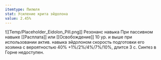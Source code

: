 ```yaml
---
itemtype: Пилюля
stat: Усиление крита эйдолона
value: 2.45%
---
```

![[Temp/Placeholder_Eidolon_Pill.png]]
Резонанс навыка
При пассивном навыке [[Расплата]] или [[Освобождение]] 10 ур. и выше при использовании актив. навыка эйдолоном скорость подготовки его хозяина с вероятностью 40% +1%/2%/4%/7%/10%, длится 3 с.
Синтез в Горне недоступен.

